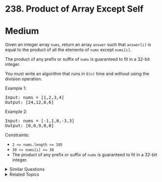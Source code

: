 # 238. Product of Array Except Self

# Medium

Given an integer array `nums`, return an array `answer` such that `answer[i]` is equal to the product of all the elements of `nums` except `nums[i]`.

The product of any prefix or suffix of `nums` is guaranteed to fit in a 32-bit integer.

You must write an algorithm that runs in `O(n)` time and without using the division operation.

Example 1:

<pre>
Input: nums = [1,2,3,4]
Output: [24,12,8,6]
</pre>

Example 2:

<pre>
Input: nums = [-1,1,0,-3,3]
Output: [0,0,9,0,0]
</pre>

Constraints:

- `2 <= nums.length <= 105`
- `30 <= nums[i] <= 30`
- The product of any prefix or suffix of `nums` is guaranteed to fit in a 32-bit integer.

<details>
<summary> Similar Questions </summary>

-   `Trapping Rain Water - Hard`
-   `Maximum Product Subarray - Medium`
-   `Paint House II - Hard`

</details>

<details>
<summary> Related Topics </summary>

-   `Array`
-   `Prefix Sum`

</details>

